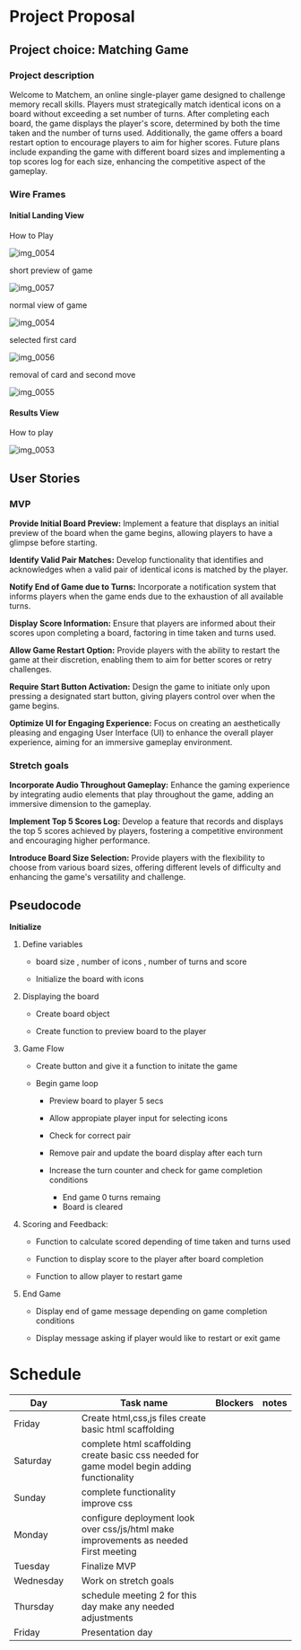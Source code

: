 # Project Proposal

## Project choice: Matching Game

### Project description

Welcome to Matchem, an online single-player game designed to challenge memory recall skills.
Players must strategically match identical icons on a board without exceeding a set number of turns. 
After completing each board, the game displays the player's score, determined by both the time taken and the number of turns used. 
Additionally, the game offers a board restart option to encourage players to aim for higher scores. 
Future plans include expanding the game with different board sizes and implementing a top scores log for each size, enhancing the competitive aspect of the gameplay.





### Wire Frames

#### Initial Landing View

How to Play 

![img_0054](https://github.com/Kdrummmond625/Matchem/assets/150689031/d1772235-6e77-4243-9fd3-64ec511c9a69)

short preview of game 

![img_0057](https://github.com/Kdrummmond625/Matchem/assets/150689031/3537aee5-06e7-4815-9aec-7acfed19749d)

normal view of game 

![img_0054](https://github.com/Kdrummmond625/Matchem/assets/150689031/77c08846-e86e-4d79-bf83-6902e3cdfd8c)

selected first card

![img_0056](https://github.com/Kdrummmond625/Matchem/assets/150689031/9dee607c-853c-440a-adac-97e5bbbfbd9b)

removal of card and second move

![img_0055](https://github.com/Kdrummmond625/Matchem/assets/150689031/26b52f0e-44e9-4364-9145-1c08ae81ef43)




#### Results View

How to play

![img_0053](https://github.com/Kdrummmond625/Matchem/assets/150689031/c83e1cd1-e805-494f-b235-bf9ae092b0d6)

## User Stories

### MVP

**Provide Initial Board Preview:** 
Implement a feature that displays an initial preview of the board when the game begins, allowing players to have a glimpse before starting.

**Identify Valid Pair Matches:**
Develop functionality that identifies and acknowledges when a valid pair of identical icons is matched by the player.

**Notify End of Game due to Turns:**
Incorporate a notification system that informs players when the game ends due to the exhaustion of all available turns.

**Display Score Information:**
Ensure that players are informed about their scores upon completing a board, factoring in time taken and turns used.

**Allow Game Restart Option:**
Provide players with the ability to restart the game at their discretion, enabling them to aim for better scores or retry challenges.

**Require Start Button Activation:**
Design the game to initiate only upon pressing a designated start button, giving players control over when the game begins.

**Optimize UI for Engaging Experience:**
Focus on creating an aesthetically pleasing and engaging User Interface (UI) to enhance the overall player experience, aiming for an immersive gameplay environment.

### Stretch goals

**Incorporate Audio Throughout Gameplay:**
Enhance the gaming experience by integrating audio elements that play throughout the game, adding an immersive dimension to the gameplay.

**Implement Top 5 Scores Log:**
Develop a feature that records and displays the top 5 scores achieved by players, fostering a competitive environment and encouraging higher performance.

**Introduce Board Size Selection:**
Provide players with the flexibility to choose from various board sizes, offering different levels of difficulty and enhancing the game's versatility and challenge.

## Pseudocode 

**Initialize**

1. Define variables 

    - board size , number of icons , number of turns and score
    
    - Initialize the board with icons

2. Displaying the board

	- Create board object 

	- Create function to preview board to the player

3. Game Flow

	- Create button and give it a function to initate the game

    - Begin game loop

		- Preview board to player 5 secs

		- Allow appropiate player input for selecting icons
		
        - Check for correct pair 
		
        - Remove pair and update the board display after each turn
		
        - Increase the turn counter and check for game completion conditions
			- End game 0 turns remaing
			- Board is cleared

4. Scoring and Feedback:

	- Function to calculate scored depending of time taken and turns used
	
    - Function to display score to the player after board completion

	- Function to allow player to restart game 

5. End Game

	- Display end of game message depending on game completion conditions	
	
    - Display message asking if player would like to restart or exit game 
	
		
# Schedule

| Day       |   | Task name                                                                                    | Blockers | notes |
|-----------|---|----------------------------------------------------------------------------------------------|----------|-------|
| Friday    |   | Create html,css,js files create basic html scaffolding                                       |          |       |
| Saturday  |   | complete html scaffolding  create basic css needed for game model begin adding functionality |          |       |
| Sunday    |   | complete functionality  improve css                                                          |          |       |
| Monday    |   | configure deployment look over css/js/html make improvements  as needed  First meeting       |          |       |
| Tuesday   |   | Finalize MVP                                                                                 |          |       |
| Wednesday |   | Work on stretch goals                                                                        |          |       |
| Thursday  |   | schedule meeting 2 for this day make any needed adjustments                                  |          |       |
| Friday    |   | Presentation day                                                                             |          |       |